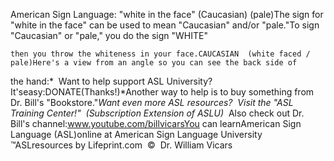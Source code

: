 American Sign Language: "white in the face" 
		(Caucasian) (pale)The sign for "white in the face" can be used to mean 
	"Caucasian" and/or "pale."To sign "Caucasian" or "pale," you do the sign "WHITE" 


	then you throw the whiteness in your face.CAUCASIAN  (white faced / pale)Here's a view from an angle so you can see the back side of 
  the hand:* 
Want to help support ASL University?  It'seasy:DONATE(Thanks!)*Another way to help is to buy something from Dr. Bill's "Bookstore."*Want even more ASL resources?  Visit the "ASL Training Center!"  (Subscription 
Extension of ASLU)*  Also check out Dr. Bill's channel:www.youtube.com/billvicarsYou can learnAmerican Sign Language (ASL)online at American Sign Language University ™ASLresources by Lifeprint.com  ©  Dr. William Vicars
